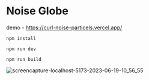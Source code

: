 # Noise Globe

demo - https://curl-noise-particels.vercel.app/

```
npm install

npm run dev

npm run build
```
 
![screencapture-localhost-5173-2023-06-19-10_56_55](https://github.com/AmirTru/curl-noise/assets/27422786/9bdbd011-da26-4028-8d72-a6c1c4c5c14b)
